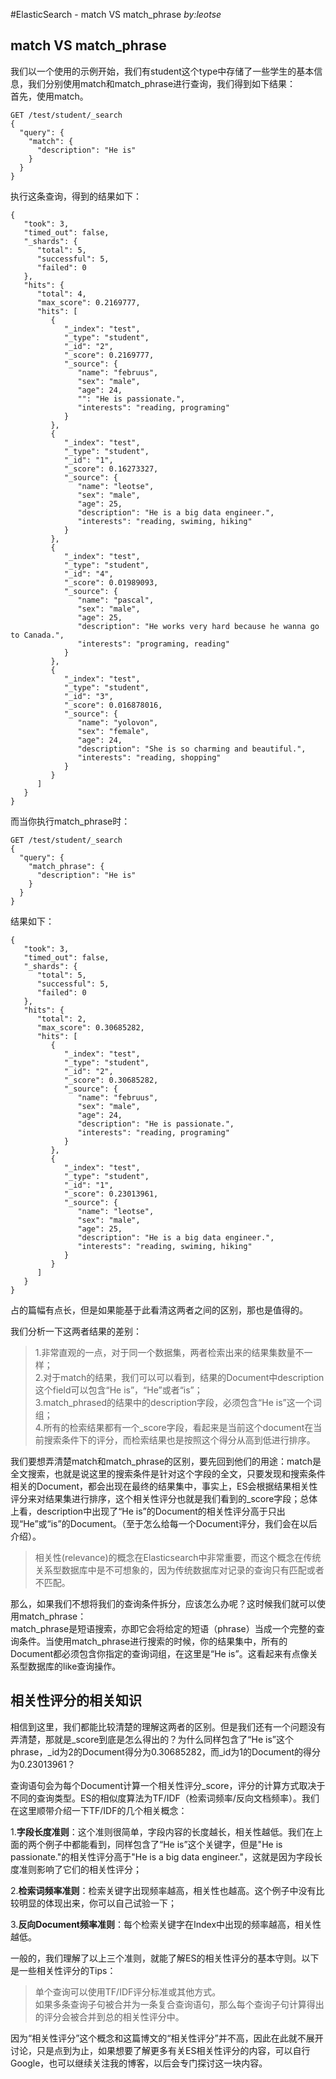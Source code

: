 #ElasticSearch - match VS match_phrase
_by:leotse_

## match VS match_phrase
我们以一个使用的示例开始，我们有student这个type中存储了一些学生的基本信息，我们分别使用match和match_phrase进行查询，我们得到如下结果：  
首先，使用match。
```
GET /test/student/_search
{
  "query": {
    "match": {
      "description": "He is"
    }
  }
}
```
执行这条查询，得到的结果如下：
```
{
   "took": 3,
   "timed_out": false,
   "_shards": {
      "total": 5,
      "successful": 5,
      "failed": 0
   },
   "hits": {
      "total": 4,
      "max_score": 0.2169777,
      "hits": [
         {
            "_index": "test",
            "_type": "student",
            "_id": "2",
            "_score": 0.2169777,
            "_source": {
               "name": "februus",
               "sex": "male",
               "age": 24,
               "": "He is passionate.",
               "interests": "reading, programing"
            }
         },
         {
            "_index": "test",
            "_type": "student",
            "_id": "1",
            "_score": 0.16273327,
            "_source": {
               "name": "leotse",
               "sex": "male",
               "age": 25,
               "description": "He is a big data engineer.",
               "interests": "reading, swiming, hiking"
            }
         },
         {
            "_index": "test",
            "_type": "student",
            "_id": "4",
            "_score": 0.01989093,
            "_source": {
               "name": "pascal",
               "sex": "male",
               "age": 25,
               "description": "He works very hard because he wanna go to Canada.",
               "interests": "programing, reading"
            }
         },
         {
            "_index": "test",
            "_type": "student",
            "_id": "3",
            "_score": 0.016878016,
            "_source": {
               "name": "yolovon",
               "sex": "female",
               "age": 24,
               "description": "She is so charming and beautiful.",
               "interests": "reading, shopping"
            }
         }
      ]
   }
}
```
而当你执行match_phrase时：
```
GET /test/student/_search
{
  "query": {
    "match_phrase": {
      "description": "He is"
    }
  }
}
```
结果如下：
```
{
   "took": 3,
   "timed_out": false,
   "_shards": {
      "total": 5,
      "successful": 5,
      "failed": 0
   },
   "hits": {
      "total": 2,
      "max_score": 0.30685282,
      "hits": [
         {
            "_index": "test",
            "_type": "student",
            "_id": "2",
            "_score": 0.30685282,
            "_source": {
               "name": "februus",
               "sex": "male",
               "age": 24,
               "description": "He is passionate.",
               "interests": "reading, programing"
            }
         },
         {
            "_index": "test",
            "_type": "student",
            "_id": "1",
            "_score": 0.23013961,
            "_source": {
               "name": "leotse",
               "sex": "male",
               "age": 25,
               "description": "He is a big data engineer.",
               "interests": "reading, swiming, hiking"
            }
         }
      ]
   }
}
```

占的篇幅有点长，但是如果能基于此看清这两者之间的区别，那也是值得的。

我们分析一下这两者结果的差别：  
>1.非常直观的一点，对于同一个数据集，两者检索出来的结果集数量不一样；  
2.对于match的结果，我们可以可以看到，结果的Document中description这个field可以包含“He is”，“He”或者“is”；  
3.match_phrased的结果中的description字段，必须包含“He is”这一个词组；  
4.所有的检索结果都有一个_score字段，看起来是当前这个document在当前搜索条件下的评分，而检索结果也是按照这个得分从高到低进行排序。  

我们要想弄清楚match和match_phrase的区别，要先回到他们的用途：match是全文搜索，也就是说这里的搜索条件是针对这个字段的全文，只要发现和搜索条件相关的Document，都会出现在最终的结果集中，事实上，ES会根据结果相关性评分来对结果集进行排序，这个相关性评分也就是我们看到的_score字段；总体上看，description中出现了“He is”的Document的相关性评分高于只出现“He”或“is”的Document。（至于怎么给每一个Document评分，我们会在以后介绍）。
>相关性(relevance)的概念在Elasticsearch中非常重要，而这个概念在传统关系型数据库中是不可想象的，因为传统数据库对记录的查询只有匹配或者不匹配。

那么，如果我们不想将我们的查询条件拆分，应该怎么办呢？这时候我们就可以使用match_phrase：  
match_phrase是短语搜索，亦即它会将给定的短语（phrase）当成一个完整的查询条件。当使用match_phrase进行搜索的时候，你的结果集中，所有的Document都必须包含你指定的查询词组，在这里是“He is”。这看起来有点像关系型数据库的like查询操作。

## 相关性评分的相关知识
相信到这里，我们都能比较清楚的理解这两者的区别。但是我们还有一个问题没有弄清楚，那就是_score到底是怎么得出的？为什么同样包含了“He is”这个phrase，_id为2的Document得分为0.30685282，而_id为1的Document的得分为0.23013961？

查询语句会为每个Document计算一个相关性评分_score，评分的计算方式取决于不同的查询类型。ES的相似度算法为TF/IDF（检索词频率/反向文档频率）。我们在这里顺带介绍一下TF/IDF的几个相关概念：

1.**字段长度准则**：这个准则很简单，字段内容的长度越长，相关性越低。我们在上面的两个例子中都能看到，同样包含了“He is”这个关键字，但是"He is passionate."的相关性评分高于"He is a big data engineer."，这就是因为字段长度准则影响了它们的相关性评分；

2.**检索词频率准则**：检索关键字出现频率越高，相关性也越高。这个例子中没有比较明显的体现出来，你可以自己试验一下；

3.**反向Document频率准则**：每个检索关键字在Index中出现的频率越高，相关性越低。

一般的，我们理解了以上三个准则，就能了解ES的相关性评分的基本守则。以下是一些相关性评分的Tips：
>单个查询可以使用TF/IDF评分标准或其他方式。  
如果多条查询子句被合并为一条复合查询语句，那么每个查询子句计算得出的评分会被合并到总的相关性评分中。

因为“相关性评分”这个概念和这篇博文的“相关性评分”并不高，因此在此就不展开讨论，只是点到为止，如果想要了解更多有关ES相关性评分的内容，可以自行Google，也可以继续关注我的博客，以后会专门探讨这一块内容。

